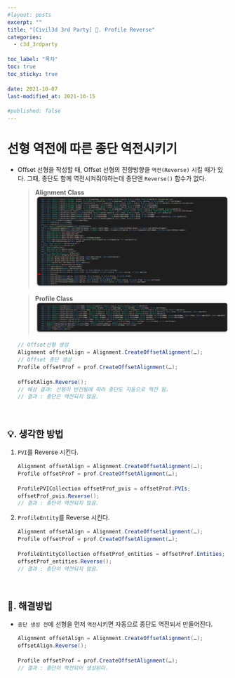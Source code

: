 ```yaml
---
#layout: posts
excerpt: ""
title: "[Civil3d 3rd Party] 📂. Profile Reverse"
categories:
  - c3d_3rdparty

toc_label: "목차"
toc: true
toc_sticky: true

date: 2021-10-07
last-modified_at: 2021-10-15

#published: false
---
```


# 선형 역전에 따른 종단 역전시키기
- Offset 선형을 작성할 때, Offset 선형의 진향방향을 `역전(Reverse)` 시킬 때가 있다. 그때, 종단도 함께 역전시켜줘야하는데 종단엔 `Reverse()` 함수가 없다.
  > **Alignment Class**
  > ![image](../../assets/images/c3d_3rdparty_img/2_profile_reverse_img/alignmentfunc.png)

  > **Profile Class**
  > ![image](../../assets/images/c3d_3rdparty_img/2_profile_reverse_img/profilefunc.png)

  ```cs
  // Offset선형 생성
  Alignment offsetAlign = Alignment.CreateOffsetAlignment(…); 
  // Offset 종단 생성
  Profile offsetProf = prof.CreateOffsetAlignment(…); 

  offsetAlign.Reverse();
  // 예상 결과: 선형이 반전됨에 따라 종단도 자동으로 역전 됨.
  // 결과 : 종단은 역전되지 않음.
  ```

<br>

## 💡. 생각한 방법
 1. `PVI`를 Reverse 시킨다.
    ```cs
    Alignment offsetAlign = Alignment.CreateOffsetAlignment(…); 
    Profile offsetProf = prof.CreateOffsetAlignment(…);
    
    ProfilePVICollection offsetProf_pvis = offsetProf.PVIs;
    offsetProf_pvis.Reverse();
    // 결과 : 종단이 역전되지 않음.
     ```

 2. `ProfileEntity`를 Reverse 시킨다.
    ```cs
    Alignment offsetAlign = Alignment.CreateOffsetAlignment(…);
    Profile offsetProf = prof.CreateOffsetAlignment(…);

    ProfileEntityCollection offsetProf_entities = offsetProf.Entities;
    offsetProf_entities.Reverse();
    // 결과 : 종단이 역전되지 않음.
    ```

<br>

## 📌. 해결방법
- `종단 생성 전`에 선형을 먼저 `역전`시키면 자동으로 종단도 역전되서 만들어진다.
  ```cs
  Alignment offsetAlign = Alignment.CreateOffsetAlignment(…); 
  offsetAlign.Reverse();

  Profile offsetProf = prof.CreateOffsetAlignment(…);
  // 결과 : 종단이 역전되어 생성된다.
  ```